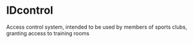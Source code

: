 # IDcontrol
Access control system, intended to be used by members of sports clubs, granting access to training rooms
